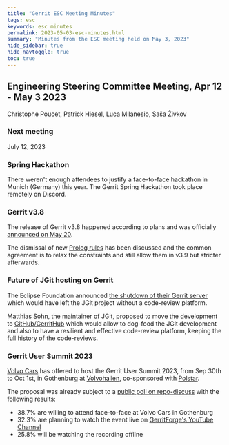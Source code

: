 ```yaml
---
title: "Gerrit ESC Meeting Minutes"
tags: esc
keywords: esc minutes
permalink: 2023-05-03-esc-minutes.html
summary: "Minutes from the ESC meeting held on May 3, 2023"
hide_sidebar: true
hide_navtoggle: true
toc: true
---
```


## Engineering Steering Committee Meeting, Apr 12 - May 3 2023

Christophe Poucet, Patrick Hiesel, Luca Milanesio, Saša Živkov

### Next meeting

July 12, 2023

### Spring Hackathon

There weren't enough attendees to justify a face-to-face hackathon in
Munich (Germany) this year. The Gerrit Spring Hackathon took place
remotely on Discord.

### Gerrit v3.8

The release of Gerrit v3.8 happened according to plans and was officially
[announced on May 20](https://groups.google.com/g/repo-discuss/c/VwQvtFeJxCY/m/PdiqDhFWBAAJ).

The dismissal of new [Prolog rules](https://gerrit-review.googlesource.com/c/gerrit/+/360756)
has been discussed and the common agreement is to relax the constraints and
still allow them in v3.9 but stricter afterwards.

### Future of JGit hosting on Gerrit

The Eclipse Foundation announced
[the shutdown of their Gerrit server](https://gitlab.eclipse.org/eclipsefdn/helpdesk/-/issues/680)
which would have left the JGit project without a code-review platform.

Matthias Sohn, the maintainer of JGit, proposed to move the development to
[GitHub/GerritHub](https://gitlab.eclipse.org/eclipsefdn/helpdesk/-/issues/3137) which
would allow to dog-food the JGit development and also to have a resilient
and effective code-review platform, keeping the full history of the code-reviews.

### Gerrit User Summit 2023

[Volvo Cars](https://www.volvocars.com/) has offered to host the Gerrit User Summit 2023,
from Sep 30th to Oct 1st, in Gothenburg at [Volvohallen](https://goo.gl/maps/HWHd11EkEP6YPAjD7),
co-sponsored with [Polstar](https://www.polestar.com/).

The proposal was already subject to a
[public poll on repo-discuss](https://groups.google.com/g/repo-discuss/c/kpVRz_9vQB8/m/OSc9JjL5AAAJ)
with the following results:

- 38.7% are willing to attend face-to-face at Volvo Cars in Gothenburg
- 32.3% are planning to watch the event live on [GerritForge's YouTube Channel](https://tv.gerritforge.com)
- 25.8% will be watching the recording offline
